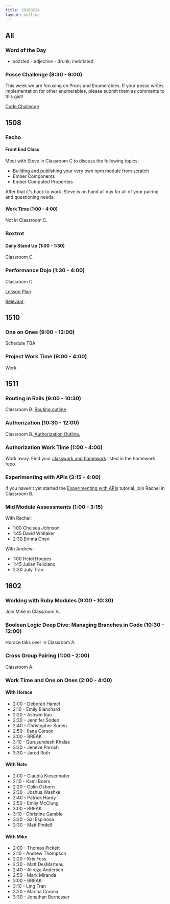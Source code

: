 ```yaml
---
title: 20160224
layout: outline
---
```


## All

### Word of the Day

* sozzled - adjective - drunk; inebriated

### Posse Challenge (8:30 - 9:00)

This week we are focusing on Procs and Enumerables. If your posse writes implementation for other enumerables, please submit them as comments to this gist!

[Code Challenge](https://gist.github.com/applegrain/744468d56507d000e9d4)


## 1508

### Fecho

#### Front End Class

Meet with Steve in Classroom C to discuss the following topics:

- Building and publishing your very own npm module from scratch
- Ember Components
- Ember Computed Properties

After that it's back to work. Steve is on hand all day for all of your pairing and questioning needs.

#### Work Time (1:00 - 4:00)

Not in Classroom C.

### Boxtrot

#### Daily Stand Up (1:00 - 1:30)

Classroom C.

### Performance Dojo (1:30 - 4:00)

Classroom C.

[Lesson Plan](https://github.com/turingschool/lesson_plans/blob/master/ruby_04-apis_and_scalability/blogger_performance_workshop.markdown)

[Relevant](https://www.youtube.com/watch?v=jhUkGIsKvn0).


## 1510

### One on Ones (9:00 - 12:00)

Schedule TBA

### Project Work Time (9:00 - 4:00)

Work.


## 1511

### Routing in Rails (9:00 - 10:30)

Classroom B. [Routing outline](https://github.com/turingschool/lesson_plans/blob/master/ruby_02-web_applications_with_ruby/routing_in_rails.markdown)

### Authorization (10:30 - 12:00)

Classroom B.[ Authorization Outline. ](https://github.com/turingschool/lesson_plans/blob/master/ruby_02-web_applications_with_ruby/authorization.markdown)

### Authorization Work Time (1:00 - 4:00)

Work away. Find your [classwork and homework](https://github.com/turingschool/homework/blob/master/module-2-homework.markdown) listed in the homework repo. 

### Experimenting with APIs (3:15 - 4:00)

If you haven't yet started the [Experimenting with APIs](https://github.com/turingschool/lesson_plans/blob/master/ruby_02-web_applications_with_ruby/exploring_apis.markdown) tutorial, join Rachel in Classroom B. 

### Mid Module Assessments (1:00 - 3:15)

With Rachel:

* 1:00 Chelsea Johnson
* 1:45 David Whitaker
* 2:30 Erinna Chen

With Andrew:

* 1:00 Heidi Hoopes
* 1:45 Julian Feliciano
* 2:30 July Tran


## 1602

### Working with Ruby Modules (9:00 - 10:30)

Join Mike in Classroom A.

### Boolean Logic Deep Dive: Managing Branches in Code (10:30 - 12:00)

Horace taks over in Classroom A.

### Cross Group Pairing (1:00 - 2:00)

Classroom A.

### Work Time and One on Ones (2:00 - 4:00)

#### With Horace
* 2:00 - Deborah Hamel
* 2:10 - Emily Blanchard
* 2:20 - Ashwin Rao
* 2:30 - Jennifer Soden
* 2:40 - Christopher Soden
* 2:50 - Ilana Corson
* 3:00 - BREAK
* 3:10 - Gurusundesh Khalsa
* 3:20 - Jeneve Parrish
* 3:30 - Jared Roth

#### With Nate
* 2:00 - Claudia Kiesenhofer
* 2:10 - Kami Boers
* 2:20 - Colin Osborn
* 2:30 - Joshua Washke
* 2:40 - Patrick Hardy
* 2:50 - Emily McClung
* 3:00 - BREAK
* 3:10 - Christine Gamble
* 3:20 - Sal Espinosa
* 3:30 - Matt Pindell

#### With Mike
* 2:00 - Thomas Pickett
* 2:10 - Andrew Thompson
* 2:20 - Kris Foss
* 2:30 - Matt DesMarteau
* 2:40 - Alireza Andersen
* 2:50 - Mark Miranda
* 3:00 - BREAK
* 3:10 - Ling Tran
* 3:20 - Marina Corona
* 3:30 - Jonathan Bernesser


